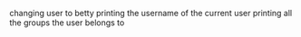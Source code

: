 changing user to betty
printing the username of the current user
printing all the groups the user belongs to

